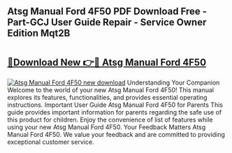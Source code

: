 ## Atsg Manual Ford 4F50 PDF Download Free - Part-GCJ User Guide Repair - Service Owner Edition Mqt2B

# <h2><a href="http://bc62227.oget.top/?id=Atsg+Manual+Ford+4F50">🔗Download New 👉🔴 Atsg Manual Ford 4F50</a></h2>

[![Atsg Manual Ford 4F50 new download](https://i.imgur.com/5g1atiW.png)](http://bc62227.oget.top/?id=Atsg+Manual+Ford+4F50)
Understanding Your Companion Welcome to the world of your new Atsg Manual Ford 4F50! This manual explores its features, functionalities, and provides essential operating instructions. Important User Guide Atsg Manual Ford 4F50 for Parents This guide provides important information for parents regarding the safe use of this product for children. Enjoy the convenience of list of features while using your new Atsg Manual Ford 4F50. Your Feedback Matters Atsg Manual Ford 4F50. We value your feedback and are committed to providing exceptional customer service.
